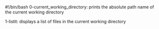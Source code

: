 #!/bin/bash
0-current_working_directory: prints the absolute path name of the current working directory

1-listit: displays a list of files in the current working directory
